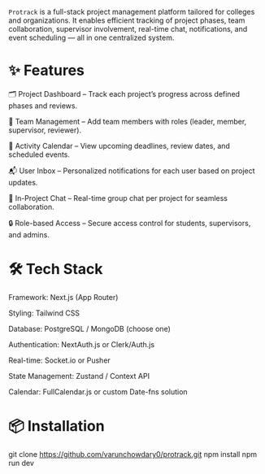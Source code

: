 `Protrack` is a full-stack project management platform tailored for colleges and organizations. It enables efficient tracking of project phases, team collaboration, supervisor involvement, real-time chat, notifications, and event scheduling — all in one centralized system.

# ✨ Features
🗂️ Project Dashboard – Track each project’s progress across defined phases and reviews.

👥 Team Management – Add team members with roles (leader, member, supervisor, reviewer).

📅 Activity Calendar – View upcoming deadlines, review dates, and scheduled events.

📬 User Inbox – Personalized notifications for each user based on project updates.

💬 In-Project Chat – Real-time group chat per project for seamless collaboration.

🔒 Role-based Access – Secure access control for students, supervisors, and admins.

# 🛠️ Tech Stack
Framework: Next.js (App Router)

Styling: Tailwind CSS

Database: PostgreSQL / MongoDB (choose one)

Authentication: NextAuth.js or Clerk/Auth.js

Real-time: Socket.io or Pusher

State Management: Zustand / Context API

Calendar: FullCalendar.js or custom Date-fns solution

# 📦 Installation

git clone https://github.com/varunchowdary0/protrack.git
npm install
npm run dev
